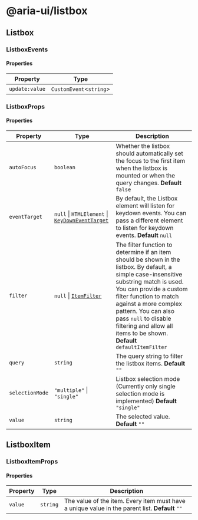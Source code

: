 # @aria-ui/listbox

## Listbox

### ListboxEvents

#### Properties

| Property       | Type                      |
| -------------- | ------------------------- |
| `update:value` | `CustomEvent`\<`string`\> |

### ListboxProps

#### Properties

| Property | Type | Description |
| --- | --- | --- |
| `autoFocus` | `boolean` | Whether the listbox should automatically set the focus to the first item when the listbox is mounted or when the query changes. **Default** `false` |
| `eventTarget` | `null` \| `HTMLElement` \| [`KeyDownEventTarget`](../core/README.md#keydowneventtarget) | By default, the Listbox element will listen for keydown events. You can pass a different element to listen for keydown events. **Default** `null` |
| `filter` | `null` \| [`ItemFilter`](../collection/README.md#itemfilter) | The filter function to determine if an item should be shown in the listbox. By default, a simple case-insensitive substring match is used. You can provide a custom filter function to match against a more complex pattern. You can also pass `null` to disable filtering and allow all items to be shown. **Default** `defaultItemFilter` |
| `query` | `string` | The query string to filter the listbox items. **Default** `""` |
| `selectionMode` | `"multiple"` \| `"single"` | Listbox selection mode (Currently only single selection mode is implemented) **Default** `"single"` |
| `value` | `string` | The selected value. **Default** `""` |

## ListboxItem

### ListboxItemProps

#### Properties

| Property | Type | Description |
| --- | --- | --- |
| `value` | `string` | The value of the item. Every item must have a unique value in the parent list. **Default** `""` |
